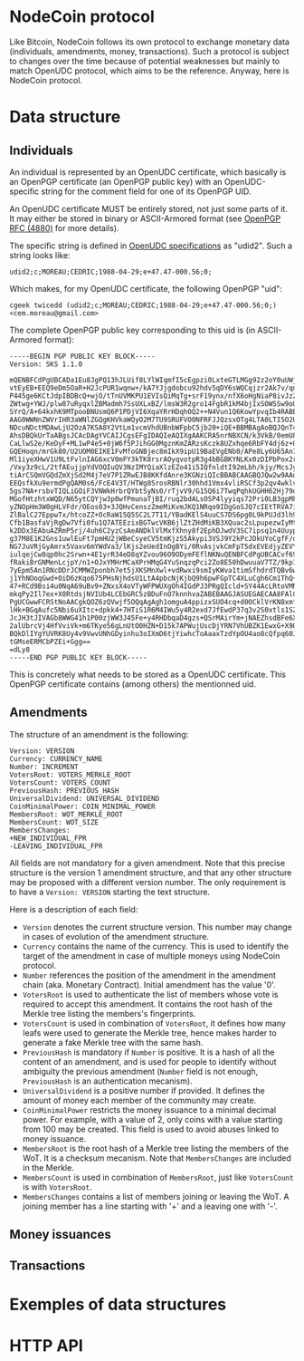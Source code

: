 # NodeCoin protocol

Like Bitcoin, NodeCoin follows its own protocol to exchange monetary data (individuals, amendments, money, transactions). Such a protocol is subject to changes over the time because of potential weaknesses but mainly to match OpenUDC protocol, which aims to be the reference. Anyway, here is NodeCoin protocol.

# Data structure

## Individuals

An individual is represented by an OpenUDC certificate, which basically is an OpenPGP certificate (an OpenPGP public key) with an OpenUDC-specific string for the comment field for one of its OpenPGP UID.

An OpenUDC certificate MUST be entirely stored, not just some parts of it. It may either be stored in binary or ASCII-Armored format (see [OpenPGP RFC (4880)](http://tools.ietf.org/html/rfc4880) for more details).

The specific string is defined in [OpenUDC specifications](https://github.com/Open-UDC/open-udc/blob/master/docs/OpenUDC_Authentication_Mechanisms.draft.txt#L164) as "udid2". Such a string looks like:

	udid2;c;MOREAU;CEDRIC;1988-04-29;e+47.47-000.56;0;

Which makes, for my OpenUDC certificate, the following OpenPGP "uid":

	cgeek twicedd (udid2;c;MOREAU;CEDRIC;1988-04-29;e+47.47-000.56;0;) <cem.moreau@gmail.com>

The complete OpenPGP public key corresponding to this uid is (in ASCII-Armored format):

	-----BEGIN PGP PUBLIC KEY BLOCK-----
	Version: SKS 1.1.0

	mQENBFCdPgUBCADa1Eu8JgPQ13hJLUif8LYlWIqmfI5cEgpzi0LxteGTLMGg92z2oY0uUWjy
	vtEyEB+EEQ9eDm5OaR+H2JcPUR1wqnw+/kA7YJjgdobcu92hdv5qDY6sWQCqjzr2Ak7v/qnm
	P445ge6KCtJdpIBDBcQ+wjO/tTnUVMKPU1EVIsQiMqTg+srF19ynx/nfX6oHgNiaP8ivJz2C
	ZWtwg+YWJ/plw87uRyqxlZBMadmh7SsUXLxBZ/lmsW3R2gro14FgbR1kM4bjIxSOWSSw9oUA
	SYrQ/A+64kxhK9MTpooBNUsmQ6P1PDjVI6XqaYRrHDqhOQ2++N4Vun1Q6KowYpvqIb4RABEB
	AAG0WWNnZWVrIHR3aWNlZGQgKHVkaWQyO2M7TU9SRUFVO0NFRFJJQzsxOTg4LTA0LTI5O2Ur
	NDcuNDctMDAwLjU2OzA7KSA8Y2VtLm1vcmVhdUBnbWFpbC5jb20+iQE+BBMBAgAoBQJQnT4F
	AhsDBQkUrTaABgsJCAcDAgYVCAIJCgsEFgIDAQIeAQIXgAAKCRA5nrNBXCN/k3VkB/0emU8L
	CaLlwS2e/KeDyF+ML1wP4e5+0jW6f5PJihGG0MgznKmZARzsKczk8UZxhqe6RbFY4dj6z+0X
	GQEHoqn/mrGk80/U2UOM0EIKE1FvMfoGNBjec8mIkX9ipU19BaEVgENb0/APe8Ly6U65An7/
	Ml1iyeXHwV1U9LtFvlnIAG6xcV0mFY3kTK8rsrAOyqvotpR3g4bBGBKYNLKx0zDIPbPox2rm
	/Vxy3z9cL/2tfAEujjpYdVOQIuQV3NzIMYQiaXlzEZo41i5IQfnldtI92mLbh/kjy/McsJyE
	tiArCSQmVGQdZmXjSd2M4j7eV7P1ZRwEJB8KKfdAnre3KGNziQIcBBABCAAGBQJQw2w9AAoJ
	EEQsfkXu9ermdPgQAM0s6/FcE4V3T/HTWg8SrosRBNlr30hhd1Vmx4vliRSCf3p2qv4wklve
	5gs7NA+rsbvTIQLiGOiF3VNWkHrbrQYbtSyNs0/rTjvV9/G15Q6i7TwqPqhkUGHH62Hj79oI
	MGofHtzhtxWQD/N65ytCQYjw3p0wfPmunaTjBI/ruq2bdALsOSP4lyyiqs72Pri0LB3gpMkU
	yZNOpHm3W0gHLVFdr/OEos03+3JQHvCenszZmeMiKvmJKQ1NRqo9IDgGoSJQ7cIEtTRVA7i3
	ZlBalC27EppwTx/htcoZZ+OcRaW15Q5SC2L7T11/YBadKElS4uuCS7DS6pg0L9kPUJd3lh9P
	Cfb1BasfaVjRgDw7Vfi0fu1Q7ATEEzixBGTwcVKB6jlZtZHdMiKB3XQuac2sLpupezwIyMt6
	k2DDx3EAbuAZRmP5rj/4uh6C2yzCsAeANDklVlMxfXhny8f2EphDJwdV3SC7ipsq1n4UuypN
	g37M8E1K2Gns1uwlEuFt7pmHU2jWBeCsyeCV5tmKjzS5Akypi3VSJ9Y2kPcJDkUYoCgfF/d5
	NG7JuVRjGyAmrx5Vaxv6mYWdVa3/lKjs2eUedInOgBYi/0RvAsjvkCmFpT5dxEVEdjyZEVYO
	iulqejCw8qp0hc2Srwn+4E1yrR34eD8qYZvou96O9ODymFEflNKNuQENBFCdPgUBCACvf69W
	fRakiBrGNMenLcjpY/n1+OJxYMHrMCaXPrHMqG4YuSnqzqPci2Zo8E50hDwuuaV7TZ/9kp1v
	7yEpm5An1RNcDDrJCMMWZponbh7et5jXKSMnXwl+vdRwxi9smIyKWva1timSfhdrdTQBv6wn
	j1YhNOoqGwd+OiD6zKqo675PHsNjhdsU1LtA4pbcNjKjbQ9h6pwFGpTC4XLuCgh6Cm1ThQ+A
	47+RCd9Bsi4u0NqA69uBv9+ZNxsX4oVTyWFPWUXgOh4IGdPJ3PRgQIcld+SY44AcLRtoVMNA
	mkqPy2Il7ex+X0RtdsjNVIUb4LCEbGRC5zBDuFnO7knnhvaZABEBAAGJASUEGAECAA8FAlCd
	PgUCGwwFCRStNoAACgkQOZ6zQVwjf5OQqAgAgh1omguA4ppizxSUO4cq+d0OCklVrKN8xmfm
	lHk+BGqAufc5Nbi6uXItc+dpkk4+7HTiS1R6M4IWu5y4R2exd7JfEwdP37q3v2S0xtls1S24
	JcJH3tJIVAGb8WWG41h1P00zjWW3J45Fe+y4RHDbqaD4gzs+QSrMAirYm+jNAEZhsdBFe6XQ
	2alUbrcVj4HfVviVk+m6TKye56gLnUtO0HZN+D15k7APWujUscDjYRN7VhUBZK1EwxG+X9OZ
	BQkDlIYgYUVRK8Uy4v9VwvUNhGDyinhu3oIXmD6tjYiwhcToAaaxTzdYpOU4ao8cQfpq60JV
	tGMseERMCbPZEi+Ggg==
	=dLy8
	-----END PGP PUBLIC KEY BLOCK-----

This is concretely what needs to be stored as a OpenUDC certificate. This OpenPGP certificate contains (among others) the mentionned uid.

## Amendments

The structure of an amendment is the following:

	Version: VERSION
	Currency: CURRENCY_NAME
	Number: INCREMENT
	VotersRoot: VOTERS_MERKLE_ROOT
	VotersCount: VOTERS_COUNT
	PreviousHash: PREVIOUS_HASH
	UniversalDividend: UNIVERSAL_DIVIDEND
	CoinMinimalPower: COIN_MINIMAL_POWER
	MembersRoot: WOT_MERKLE_ROOT
	MembersCount: WOT_SIZE
	MembersChanges:
	+NEW_INDIVIDUAL_FPR
	-LEAVING_INDIVIDUAL_FPR

All fields are not mandatory for a given amendment. Note that this precise structure is the version 1 amendment structure, and that any other structure may be proposed with a different version number. The only requirement is to have a `Version: VERSION` starting the text structure.

Here is a description of each field:

* `Version` denotes the current structure version. This number may change in cases of evolution of the amendment structure.
* `Currency` contains the name of the currency. This is used to identify the target of the amendment in case of multiple moneys using NodeCoin protocol.
* `Number` references the position of the amendment in the amendment chain (aka. Monetary Contract). Initial amendment has the value '0'.
* `VotersRoot` is used to authenticate the list of members whose vote is required to accept this amendment. It contains the root hash of the Merkle tree listing the members's fingerprints.
* `VotersCount` is used in combination of `VotersRoot`, it defines how many leafs were used to generate the Merkle tree, hence makes harder to generate a fake Merkle tree with the same hash.
* `PreviousHash` is mandatory if `Number` is positive. It is a hash of all the content of an amendment, and is used for people to identify without ambiguity the previous amendment (`Number` field is not enough, `PreviousHash` is an authentication mecanism).
* `UniversalDividend` is a positive number if provided. It defines the amount of money each member of the community may create.
* `CoinMinimalPower` restricts the money issuance to a minimal decimal power. For example, with a value of 2, only coins with a value starting from 100 may be created. This field is used to avoid abuses linked to money issuance.
* `MembersRoot` is the root hash of a Merkle tree listing the members of the WoT. It is a checksum mecanism. Note that `MembersChanges` are included in the Merkle.
* `MembersCount` is used in combination of `MembersRoot`, just like `VotersCount` is with `VotersRoot`.
* `MembersChanges` contains a list of members joining or leaving the WoT. A joining member has a line starting with '+' and a leaving one with '-'.

## Money issuances
## Transactions

# Exemples of data structures

# HTTP API